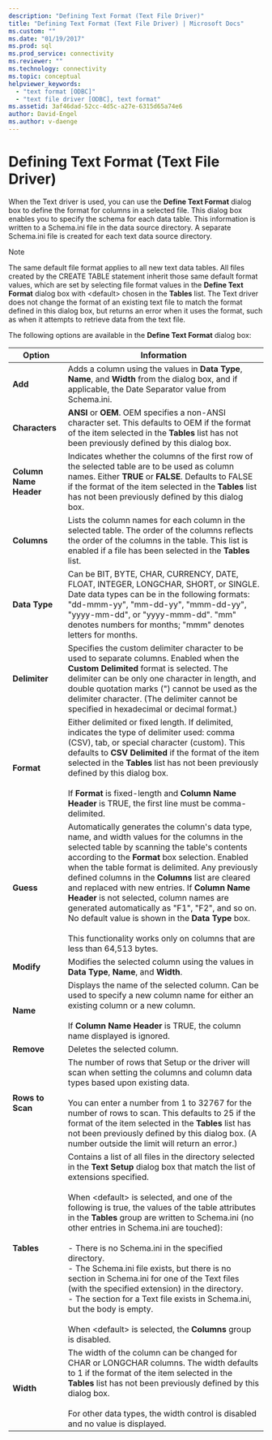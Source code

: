 ```yaml
---
description: "Defining Text Format (Text File Driver)"
title: "Defining Text Format (Text File Driver) | Microsoft Docs"
ms.custom: ""
ms.date: "01/19/2017"
ms.prod: sql
ms.prod_service: connectivity
ms.reviewer: ""
ms.technology: connectivity
ms.topic: conceptual
helpviewer_keywords: 
  - "text format [ODBC]"
  - "text file driver [ODBC], text format"
ms.assetid: 3af46dad-52cc-4d5c-a27e-6315d65a74e6
author: David-Engel
ms.author: v-daenge
---
```

# Defining Text Format (Text File Driver)
When the Text driver is used, you can use the **Define Text Format** dialog box to define the format for columns in a selected file. This dialog box enables you to specify the schema for each data table. This information is written to a Schema.ini file in the data source directory. A separate Schema.ini file is created for each text data source directory.  
  
> [!NOTE]  
>  The same default file format applies to all new text data tables. All files created by the CREATE TABLE statement inherit those same default format values, which are set by selecting file format values in the **Define Text Format** dialog box with \<default> chosen in the **Tables** list. The Text driver does not change the format of an existing text file to match the format defined in this dialog box, but returns an error when it uses the format, such as when it attempts to retrieve data from the text file.  
  
 The following options are available in the **Define Text Format** dialog box:  
  
|Option|Information|  
|------------|-----------------|  
|**Add**|Adds a column using the values in **Data Type**, **Name**, and **Width** from the dialog box, and if applicable, the Date Separator value from Schema.ini.|  
|**Characters**|**ANSI** or **OEM**. OEM specifies a non-ANSI character set. This defaults to OEM if the format of the item selected in the **Tables** list has not been previously defined by this dialog box.|  
|**Column Name Header**|Indicates whether the columns of the first row of the selected table are to be used as column names. Either **TRUE** or **FALSE**. Defaults to FALSE if the format of the item selected in the **Tables** list has not been previously defined by this dialog box.|  
|**Columns**|Lists the column names for each column in the selected table. The order of the columns reflects the order of the columns in the table. This list is enabled if a file has been selected in the **Tables** list.|  
|**Data Type**|Can be BIT, BYTE, CHAR, CURRENCY, DATE, FLOAT, INTEGER, LONGCHAR, SHORT, or SINGLE. Date data types can be in the following formats: "dd-mmm-yy", "mm-dd-yy", "mmm-dd-yy", "yyyy-mm-dd", or "yyyy-mmm-dd". "mm" denotes numbers for months; "mmm" denotes letters for months.|  
|**Delimiter**|Specifies the custom delimiter character to be used to separate columns. Enabled when the **Custom Delimited** format is selected. The delimiter can be only one character in length, and double quotation marks (") cannot be used as the delimiter character. (The delimiter cannot be specified in hexadecimal or decimal format.)|  
|**Format**|Either delimited or fixed length. If delimited, indicates the type of delimiter used: comma (CSV), tab, or special character (custom). This defaults to **CSV Delimited** if the format of the item selected in the **Tables** list has not been previously defined by this dialog box.<br /><br /> If **Format** is fixed-length and **Column Name Header** is TRUE, the first line must be comma-delimited.|  
|**Guess**|Automatically generates the column's data type, name, and width values for the columns in the selected table by scanning the table's contents according to the **Format** box selection. Enabled when the table format is delimited. Any previously defined columns in the **Columns** list are cleared and replaced with new entries. If **Column Name Header** is not selected, column names are generated automatically as "F1", "F2", and so on. No default value is shown in the **Data Type** box.<br /><br /> This functionality works only on columns that are less than 64,513 bytes.|  
|**Modify**|Modifies the selected column using the values in **Data Type**, **Name**, and **Width**.|  
|**Name**|Displays the name of the selected column. Can be used to specify a new column name for either an existing column or a new column.<br /><br /> If **Column Name Header** is TRUE, the column name displayed is ignored.|  
|**Remove**|Deletes the selected column.|  
|**Rows to Scan**|The number of rows that Setup or the driver will scan when setting the columns and column data types based upon existing data.<br /><br /> You can enter a number from 1 to 32767 for the number of rows to scan. This defaults to 25 if the format of the item selected in the **Tables** list has not been previously defined by this dialog box. (A number outside the limit will return an error.)|  
|**Tables**|Contains a list of all files in the directory selected in the **Text Setup** dialog box that match the list of extensions specified.<br /><br /> When \<default> is selected, and one of the following is true, the values of the table attributes in the **Tables** group are written to Schema.ini (no other entries in Schema.ini are touched):<br /><br /> -   There is no Schema.ini in the specified directory.<br />-   The Schema.ini file exists, but there is no section in Schema.ini for one of the Text files (with the specified extension) in the directory.<br />-   The section for a Text file exists in Schema.ini, but the body is empty.<br /><br /> When \<default> is selected, the **Columns** group is disabled.|  
|**Width**|The width of the column can be changed for CHAR or LONGCHAR columns. The width defaults to 1 if the format of the item selected in the **Tables** list has not been previously defined by this dialog box.<br /><br /> For other data types, the width control is disabled and no value is displayed.|
